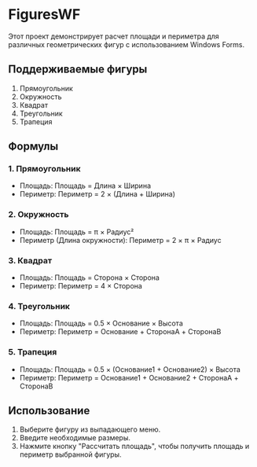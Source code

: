 # FiguresWF

Этот проект демонстрирует расчет площади и периметра для различных геометрических фигур с использованием Windows Forms.

## Поддерживаемые фигуры

1. Прямоугольник
2. Окружность
3. Квадрат
4. Треугольник
5. Трапеция

## Формулы

### 1. Прямоугольник

- Площадь: Площадь = Длина × Ширина
- Периметр: Периметр = 2 × (Длина + Ширина)

### 2. Окружность

- Площадь: Площадь = π × Радиус²
- Периметр (Длина окружности): Периметр = 2 × π × Радиус

### 3. Квадрат

- Площадь: Площадь = Сторона × Сторона
- Периметр: Периметр = 4 × Сторона

### 4. Треугольник

- Площадь: Площадь = 0.5 × Основание × Высота
- Периметр: Периметр = Основание + СторонаA + СторонаB

### 5. Трапеция

- Площадь: Площадь = 0.5 × (Основание1 + Основание2) × Высота
- Периметр: Периметр = Основание1 + Основание2 + СторонаA + СторонаB

## Использование

1. Выберите фигуру из выпадающего меню.
2. Введите необходимые размеры.
3. Нажмите кнопку "Рассчитать площадь", чтобы получить площадь и периметр выбранной фигуры.